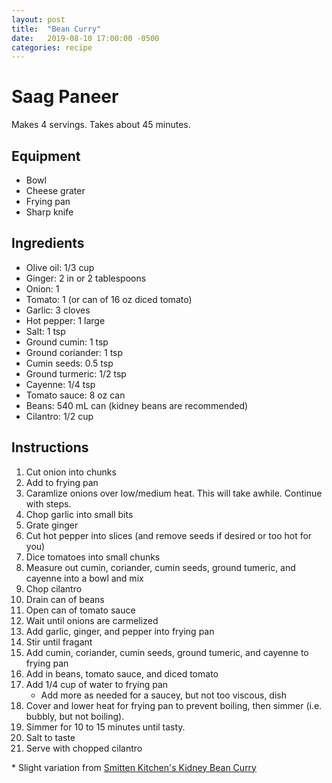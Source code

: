 ```yaml
---
layout: post
title:  "Bean Curry"
date:   2019-08-10 17:00:00 -0500
categories: recipe
---
```

# Saag Paneer

Makes 4 servings. Takes about 45 minutes.

## Equipment

- Bowl
- Cheese grater
- Frying pan
- Sharp knife

## Ingredients

- Olive oil: 1/3 cup
- Ginger: 2 in or 2 tablespoons
- Onion: 1
- Tomato: 1 (or can of 16 oz diced tomato)
- Garlic: 3 cloves
- Hot pepper: 1 large
- Salt: 1 tsp
- Ground cumin: 1 tsp
- Ground coriander: 1 tsp
- Cumin seeds: 0.5 tsp
- Ground turmeric: 1/2 tsp
- Cayenne: 1/4 tsp
- Tomato sauce: 8 oz can 
- Beans: 540 mL can (kidney beans are recommended)
- Cilantro: 1/2 cup

## Instructions

1. Cut onion into chunks
1. Add to frying pan
1. Caramlize onions over low/medium heat. This will take awhile. Continue with steps.
1. Chop garlic into small bits
1. Grate ginger
1. Cut hot pepper into slices (and remove seeds if desired or too hot for you)
1. Dice tomatoes into small chunks
1. Measure out cumin, coriander, cumin seeds, ground tumeric, and cayenne into a bowl and mix
1. Chop cilantro
1. Drain can of beans
1. Open can of tomato sauce
1. Wait until onions are carmelized
1. Add garlic, ginger, and pepper into frying pan
1. Stir until fragant
1. Add cumin, coriander, cumin seeds, ground tumeric, and cayenne to frying pan
1. Add in beans, tomato sauce, and diced tomato
1. Add 1/4 cup of water to frying pan
    - Add more as needed for a saucey, but not too viscous, dish
1. Cover and lower heat for frying pan to prevent boiling, then simmer (i.e. bubbly, but not boiling).
1. Simmer for 10 to 15 minutes until tasty.
1. Salt to taste
1. Serve with chopped cilantro

\* Slight variation from [Smitten Kitchen's Kidney Bean Curry](https://smittenkitchen.com/2009/02/red-kidney-bean-curry/)
